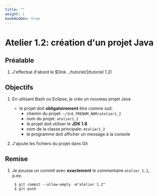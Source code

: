 ```yaml
---
title: ""
weight: 1
bookHidden: true
---
```



# Atelier 1.2: création d'un projet Java

## Préalable

1. J'effectue d'abord le $[link ../tutoriel/](tutoriel 1.2)

## Objectifs

1. En utilisant Bash ou Eclipse, je crée un nouveau projet Java
    * le projet doit **obligatoirement** être comme suit:
        * chemin du projet: `~/3c6_PRENOM_NOM/atelier1_2`
        * nom du projet: `atelier1_2`
        * le projet doit utiliser le **JDK 1.8**
        * nom de la classe principale: `Atelier1_2`
        * le programme doit afficher un message à la console

1. J'ajoute les fichiers du projet dans Git

## Remise

1. Je pousse un commit avec **exactement** le commentaire `atelier 1.2`, p.ex:

        $ git commit --allow-empty -m"atelier 1.2"
        $ git push


<!--

1. Je peux faire l'entrevue avant la date limite en créant un billet `entrevue 1.2`
    * Le prof va prioriser les questions, je devrai peut-être faire preuve de patience

1. Sinon, le prof va me contacter avec un rendez-vous avant la date limite

1. Quand mon <a href="/cegep/420-3C6-MO/rendez_vous" target="_blank">numéro d'étudiant apparaît ici</a>, je devrai:
    * être sur Teams à l'**heure du rendez-vous** 
    * effecuter la question d'entrevue **devant le prof**

-->



